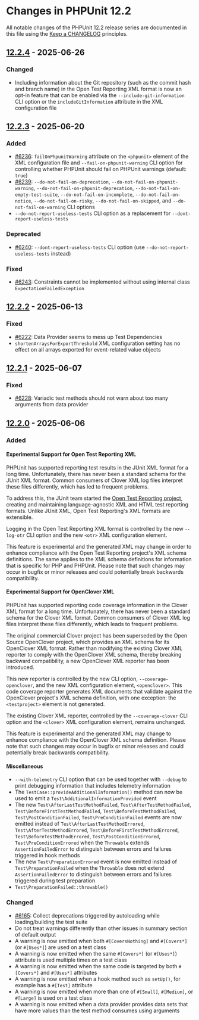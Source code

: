 # Changes in PHPUnit 12.2

All notable changes of the PHPUnit 12.2 release series are documented in this file using the [Keep a CHANGELOG](https://keepachangelog.com/) principles.

## [12.2.4] - 2025-06-26

### Changed

* Including information about the Git repository (such as the commit hash and branch name) in the Open Test Reporting XML format is now an opt-in feature that can be enabled via the `--include-git-information` CLI option or the `includeGitInformation` attribute in the XML configuration file

## [12.2.3] - 2025-06-20

### Added

* [#6236](https://github.com/sebastianbergmann/phpunit/issues/6236): `failOnPhpunitWarning` attribute on the `<phpunit>` element of the XML configuration file and `--fail-on-phpunit-warning` CLI option for controlling whether PHPUnit should fail on PHPUnit warnings (default: `true`)
* [#6239](https://github.com/sebastianbergmann/phpunit/issues/6239): `--do-not-fail-on-deprecation`, `--do-not-fail-on-phpunit-warning`, `--do-not-fail-on-phpunit-deprecation`, `--do-not-fail-on-empty-test-suite`, `--do-not-fail-on-incomplete`, `--do-not-fail-on-notice`, `--do-not-fail-on-risky`, `--do-not-fail-on-skipped`, and `--do-not-fail-on-warning` CLI options
* `--do-not-report-useless-tests` CLI option as a replacement for `--dont-report-useless-tests`

### Deprecated

* [#6240](https://github.com/sebastianbergmann/phpunit/issues/6240): `--dont-report-useless-tests` CLI option (use `--do-not-report-useless-tests` instead)

### Fixed

* [#6243](https://github.com/sebastianbergmann/phpunit/issues/6243): Constraints cannot be implemented without using internal class `ExpectationFailedException`

## [12.2.2] - 2025-06-13

### Fixed

* [#6222](https://github.com/sebastianbergmann/phpunit/issues/6222): Data Provider seems to mess up Test Dependencies
* `shortenArraysForExportThreshold` XML configuration setting has no effect on all arrays exported for event-related value objects

## [12.2.1] - 2025-06-07

### Fixed

* [#6228](https://github.com/sebastianbergmann/phpunit/pull/6228): Variadic test methods should not warn about too many arguments from data provider

## [12.2.0] - 2025-06-06

### Added

#### Experimental Support for Open Test Reporting XML

PHPUnit has supported reporting test results in the JUnit XML format for a long time. Unfortunately, there has never been a standard schema for the JUnit XML format. Common consumers of Clover XML log files interpret these files differently, which has led to frequent problems.

To address this, the JUnit team started the [Open Test Reporting project](https://github.com/ota4j-team/open-test-reporting), creating and maintaining language-agnostic XML and HTML test reporting formats. Unlike JUnit XML, Open Test Reporting's XML formats are extensible.

Logging in the Open Test Reporting XML format is controlled by the new `--log-otr` CLI option and the new `<otr>` XML configuration element.

This feature is experimental and the generated XML may change in order to enhance compliance with the Open Test Reporting project's XML schema definitions. The same applies to the XML schema definitions for information that is specific for PHP and PHPUnit. Please note that such changes may occur in bugfix or minor releases and could potentially break backwards compatibility.

#### Experimental Support for OpenClover XML

PHPUnit has supported reporting code coverage information in the Clover XML format for a long time. Unfortunately, there has never been a standard schema for the Clover XML format. Common consumers of Clover XML log files interpret these files differently, which leads to frequent problems.

The original commercial Clover project has been superseded by the Open Source OpenClover project, which provides an XML schema for its OpenClover XML format. Rather than modifying the existing Clover XML reporter to comply with the OpenClover XML schema, thereby breaking backward compatibility, a new OpenClover XML reporter has been introduced.

This new reporter is controlled by the new CLI option, `--coverage-openclover`, and the new XML configuration element, `<openclover>`. This code coverage reporter generates XML documents that validate against the OpenClover project's XML schema definition, with one exception: the `<testproject>` element is not generated.

The existing Clover XML reporter, controlled by the `--coverage-clover` CLI option and the `<clover>` XML configuration element, remains unchanged.

This feature is experimental and the generated XML may change to enhance compliance with the OpenClover XML schema definition. Please note that such changes may occur in bugfix or minor releases and could potentially break backwards compatibility.

#### Miscellaneous

* `--with-telemetry` CLI option that can be used together with `--debug` to print debugging information that includes telemetry information
* The `TestCase::provideAdditionalInformation()` method can now be used to emit a `Test\AdditionalInformationProvided` event
* The new `Test\AfterLastTestMethodFailed`, `Test\AfterTestMethodFailed`, `Test\BeforeFirstTestMethodFailed`, `Test\BeforeTestMethodFailed`, `Test\PostConditionFailed`, `Test\PreConditionFailed` events are now emitted instead of `Test\AfterLastTestMethodErrored`, `Test\AfterTestMethodErrored`, `Test\BeforeFirstTestMethodErrored`, `Test\BeforeTestMethodErrored`, `Test\PostConditionErrored`, `Test\PreConditionErrored` when the `Throwable` extends `AssertionFailedError` to distinguish between errors and failures triggered in hook methods
* The new `Test\PreparationErrored` event is now emitted instead of `Test\PreparationFailed` when the `Throwable` does not extend `AssertionFailedError` to distinguish between errors and failures triggered during test preparation
* `Test\PreparationFailed::throwable()`

### Changed

* [#6165](https://github.com/sebastianbergmann/phpunit/pull/6165): Collect deprecations triggered by autoloading while loading/building the test suite
* Do not treat warnings differently than other issues in summary section of default output
* A warning is now emitted when both `#[CoversNothing]` and `#[Covers*]` (or `#[Uses*]`) are used on a test class
* A warning is now emitted when the same `#[Covers*]` (or `#[Uses*]`) attribute is used multiple times on a test class
* A warning is now emitted when the same code is targeted by both `#[Covers*]` and `#[Uses*]` attributes
* A warning is now emitted when a hook method such as `setUp()`, for example has a `#[Test]` attribute
* A warning is now emitted when more than one of `#[Small]`, `#[Medium]`, or `#[Large]` is used on a test class
* A warning is now emitted when a data provider provides data sets that have more values than the test method consumes using arguments

[12.2.4]: https://github.com/sebastianbergmann/phpunit/compare/12.2.3...12.2.4
[12.2.3]: https://github.com/sebastianbergmann/phpunit/compare/12.2.2...12.2.3
[12.2.2]: https://github.com/sebastianbergmann/phpunit/compare/12.2.1...12.2.2
[12.2.1]: https://github.com/sebastianbergmann/phpunit/compare/12.2.0...12.2.1
[12.2.0]: https://github.com/sebastianbergmann/phpunit/compare/12.1.6...12.2.0
